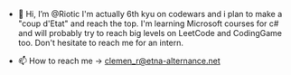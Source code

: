 - 👋 Hi, I’m @Riotic
I'm actually 6th kyu on codewars and i plan to make a "coup d'Etat" and reach the top.
I'm learning Microsoft courses for c# and will probably try to reach big levels on LeetCode and CodingGame too. 
Don't hesitate to reach me for an intern.

- 📫 How to reach me -> clemen_r@etna-alternance.net

<!---
Riotic/Riotic is a ✨ special ✨ repository because its `README.md` (this file) appears on your GitHub profile.
You can click the Preview link to take a look at your changes.
--->
